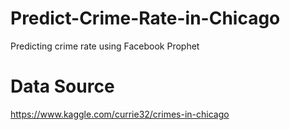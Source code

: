 # Predict-Crime-Rate-in-Chicago
Predicting crime rate using Facebook Prophet
# Data Source
https://www.kaggle.com/currie32/crimes-in-chicago
